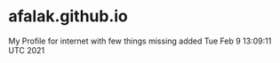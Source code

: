 # afalak.github.io
My Profile for internet
with few things missing
added
Tue Feb  9 13:09:11 UTC 2021
